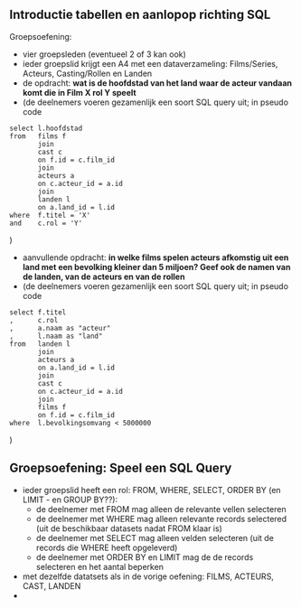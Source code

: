 

## Introductie tabellen en aanlopop richting SQL

Groepsoefening:
- vier groepsleden (eventueel 2 of 3 kan ook)
- ieder groepslid krijgt een A4 met een dataverzameling: Films/Series, Acteurs, Casting/Rollen en Landen
- de opdracht: **wat is de hoofdstad van het land waar de acteur vandaan komt die in Film X rol Y speelt**
- (de deelnemers voeren gezamenlijk een soort SQL query uit; in pseudo code
```
select l.hoofdstad
from   films f 
       join
       cast c
       on f.id = c.film_id
       join 
       acteurs a
       on c.acteur_id = a.id
       join 
       landen l
       on a.land_id = l.id
where  f.titel = 'X'
and    c.rol = 'Y'       
```       
)
- aanvullende opdracht: **in welke films spelen acteurs afkomstig uit een land met een bevolking kleiner dan 5 miljoen? Geef ook de namen van de landen, van de acteurs en van de rollen**
- (de deelnemers voeren gezamenlijk een soort SQL query uit; in pseudo code
```
select f.titel
,      c.rol 
,      a.naam as "acteur"
,      l.naam as "land"
from   landen l
       join
       acteurs a
       on a.land_id = l.id
       join 
       cast c
       on c.acteur_id = a.id
       join 
       films f
       on f.id = c.film_id
where  l.bevolkingsomvang < 5000000       
```       
)


## Groepsoefening: Speel een SQL Query

- ieder groepslid heeft een rol: FROM, WHERE, SELECT, ORDER BY (en LIMIT - en GROUP BY??):
  - de deelnemer met FROM mag alleen de relevante vellen selecteren
  - de deelnemer met WHERE mag alleen relevante records selectered (uit de beschikbaar datasets nadat FROM klaar is)
  - de deelnemer met SELECT mag alleen velden selecteren (uit de records die WHERE heeft opgeleverd)
  - de deelnemer met ORDER BY en LIMIT mag de de records selecteren en het aantal beperken
- met dezelfde datatsets als in de vorige oefening: FILMS, ACTEURS, CAST, LANDEN
- 